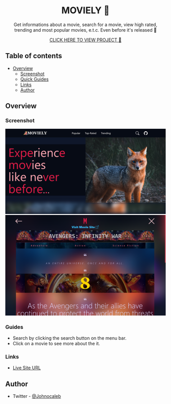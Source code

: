 <div align="center">
   <h1>MOVIELY 🍿</h1>
	<p>Get informations about a movie, search for a movie, view high rated, trending and most popular movies, e.t.c. Even before it's released 🎥</p>
   <p align="center">
     <a href="https://moviely.netlify.app">CLICK HERE TO VIEW PROJECT 🍿</a>
  </p>
</div>
 <h2>Table of contents</h2>

- [Overview](#overview)
  - [Screenshot](#screenshot)
  - [Quick Guides](#Guides)
  - [Links](#links)
  - [Author](#author)

## Overview

### Screenshot

![Preview Image](/image/screenshot.png)
![Preview Image](/image/screenshot1.png)

### Guides

- Search by clicking the search button on the menu bar.
- Click on a movie to see more about the it.

### Links

- [Live Site URL](https://moviely.netlify.app/)

## Author

- Twitter - [@Johnocaleb](https://www.twitter.com/Johnocaleb)
